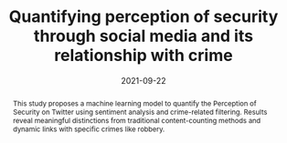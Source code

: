 ---
title:          "Quantifying perception of security through social media and its relationship with crime"
date:           2021-09-22
selected:       true
pub:            "IEEE Access"
pub_date:       "2021"
type: "journal"
abstract: >-
  This study proposes a machine learning model to quantify the Perception of Security on Twitter using sentiment analysis and crime-related filtering. Results reveal meaningful distinctions from traditional content-counting methods and dynamic links with specific crimes like robbery.

cover:          /assets/images/covers/quanti.gif

pub_last: '<span class="badge badge-pill badge-publication bg-warning text-dark"><i class="fas fa-chart-line me-1"></i>Social Sensing</span>'

authors:
  - Luisa Fernanda Chaparro
  - Cristian Pulido
  - Jorge Rudas
  - Jorge Victorino  
  - Ana María Reyes  
  - Camilo Estrada
  - Luz Ángela Narváez
  - Francisco Gómez

links:
  Paper: https://doi.org/10.1109/ACCESS.2021.3114675
---